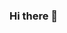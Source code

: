 ### Hi there 👋

<!--
**KevserTemur/KevserTemur** is a ✨ _special_ ✨ repository because its `README.md` (this file) appears on your GitHub profile.

Here are some ideas to get you started:

- 🔭 I’m currently working on ...
- 🌱 I’m currently learning ...
- 👯 I’m looking to collaborate on ...
- 🤔 I’m looking for help with ...
- 💬 Ask me about ...
- 📫 How to reach me: ...
- 😄 Pronouns: ...
- ⚡ Fun fact: ...
-  👀 I’m interested in with culture, art, ideas. I like to get to know people, but more to eat. I like to system build excessively, system system system.
- 🌱 I’m currently learning phyton for data scinece
- 💞️ I’m looking to collaborate on with smart and intelligent people, companies, formations
 - Connect with me:
kevsertemur@gmail.com
Languages and Tools:

c cplusplus git java selenium sql
-->

